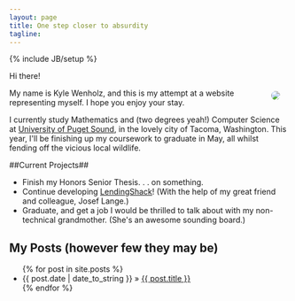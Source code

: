 ```yaml
---
layout: page
title: One step closer to absurdity
tagline: 
---
```

{% include JB/setup %}

Hi there! 

<div style="padding-left:19px;padding-right:10px;float:right;">
    <img src="http://gravatar.com/avatar/5983deba7674b6474166b1eff13f58bc.jpg?s=250"
        style="padding:5px;-moz-border-radius:11px;border-radius:11px;-webkit-border-radius:13px;">
</div>

My name is Kyle Wenholz, and this is my attempt at a website representing 
myself.  I hope you enjoy your stay.

I currently study Mathematics and (two degrees yeah!) Computer Science at 
[University of Puget Sound](http://pugetsound.edu), in the lovely city of Tacoma, 
Washington.  This year, I'll be finishing up my coursework to graduate in 
May, all whilst fending off the vicious local wildlife.

##Current Projects##
* Finish my Honors Senior Thesis. . . on something.
* Continue developing [LendingShack](http://www.lendingshack.com)! (With the
help of my great friend and colleague, Josef Lange.)
* Graduate, and get a job I would be thrilled to talk about with my non-technical
grandmother.  (She's an awesome sounding board.)
 
## My Posts (however few they may be) ##

<ul class="posts">
  {% for post in site.posts %}
    <li><span>{{ post.date | date_to_string }}</span> &raquo; <a href="{{ BASE_PATH }}{{ post.url }}">{{ post.title }}</a></li>
  {% endfor %}
</ul>

